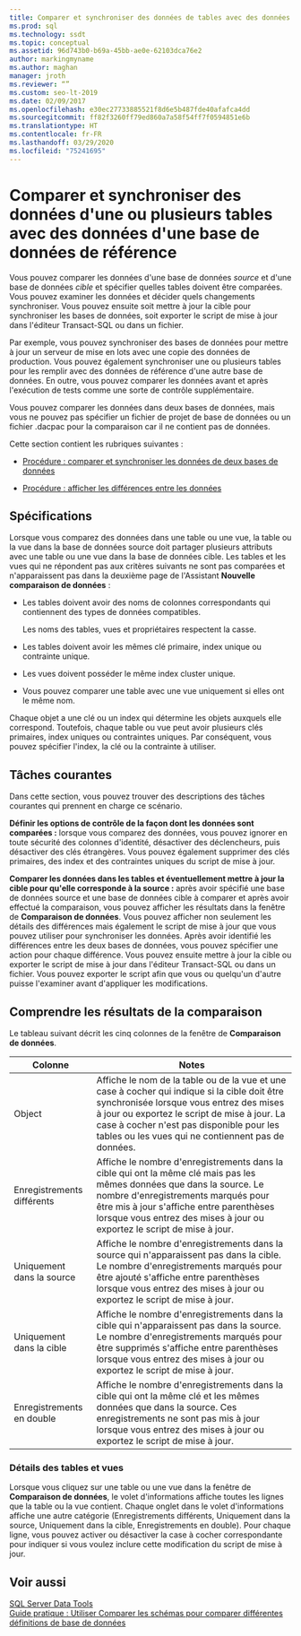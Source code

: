 ```yaml
---
title: Comparer et synchroniser des données de tables avec des données d'une base de données de référence
ms.prod: sql
ms.technology: ssdt
ms.topic: conceptual
ms.assetid: 96d743b0-b69a-45bb-ae0e-62103dca76e2
author: markingmyname
ms.author: maghan
manager: jroth
ms.reviewer: “”
ms.custom: seo-lt-2019
ms.date: 02/09/2017
ms.openlocfilehash: e30ec27733885521f8d6e5b487fde40afafca4dd
ms.sourcegitcommit: ff82f3260ff79ed860a7a58f54ff7f0594851e6b
ms.translationtype: HT
ms.contentlocale: fr-FR
ms.lasthandoff: 03/29/2020
ms.locfileid: "75241695"
---
```

# <a name="compare-and-synchronize-data-in-one-or-more-tables-with-data-in-a-reference-database"></a>Comparer et synchroniser des données d'une ou plusieurs tables avec des données d'une base de données de référence

Vous pouvez comparer les données d'une base de données *source* et d'une base de données *cible* et spécifier quelles tables doivent être comparées. Vous pouvez examiner les données et décider quels changements synchroniser. Vous pouvez ensuite soit mettre à jour la cible pour synchroniser les bases de données, soit exporter le script de mise à jour dans l'éditeur Transact\-SQL ou dans un fichier.  
  
Par exemple, vous pouvez synchroniser des bases de données pour mettre à jour un serveur de mise en lots avec une copie des données de production. Vous pouvez également synchroniser une ou plusieurs tables pour les remplir avec des données de référence d'une autre base de données. En outre, vous pouvez comparer les données avant et après l'exécution de tests comme une sorte de contrôle supplémentaire.  
  
Vous pouvez comparer les données dans deux bases de données, mais vous ne pouvez pas spécifier un fichier de projet de base de données ou un fichier .dacpac pour la comparaison car il ne contient pas de données.  
  
Cette section contient les rubriques suivantes :  
  
-   [Procédure : comparer et synchroniser les données de deux bases de données](../ssdt/how-to-compare-and-synchronize-the-data-of-two-databases.md)  
  
-   [Procédure : afficher les différences entre les données](../ssdt/how-to-view-data-differences.md)  
  
## <a name="requirements"></a>Spécifications  
Lorsque vous comparez des données dans une table ou une vue, la table ou la vue dans la base de données source doit partager plusieurs attributs avec une table ou une vue dans la base de données cible. Les tables et les vues qui ne répondent pas aux critères suivants ne sont pas comparées et n'apparaissent pas dans la deuxième page de l'Assistant **Nouvelle comparaison de données** :  
  
-   Les tables doivent avoir des noms de colonnes correspondants qui contiennent des types de données compatibles.  
  
    Les noms des tables, vues et propriétaires respectent la casse.  
  
-   Les tables doivent avoir les mêmes clé primaire, index unique ou contrainte unique.  
  
-   Les vues doivent posséder le même index cluster unique.  
  
-   Vous pouvez comparer une table avec une vue uniquement si elles ont le même nom.  
  
Chaque objet a une clé ou un index qui détermine les objets auxquels elle correspond. Toutefois, chaque table ou vue peut avoir plusieurs clés primaires, index uniques ou contraintes uniques. Par conséquent, vous pouvez spécifier l'index, la clé ou la contrainte à utiliser.  
  
## <a name="common-tasks"></a>Tâches courantes  
Dans cette section, vous pouvez trouver des descriptions des tâches courantes qui prennent en charge ce scénario.  
  
**Définir les options de contrôle de la façon dont les données sont comparées :** lorsque vous comparez des données, vous pouvez ignorer en toute sécurité des colonnes d'identité, désactiver des déclencheurs, puis désactiver des clés étrangères. Vous pouvez également supprimer des clés primaires, des index et des contraintes uniques du script de mise à jour.  
  
**Comparer les données dans les tables et éventuellement mettre à jour la cible pour qu'elle corresponde à la source :** après avoir spécifié une base de données source et une base de données cible à comparer et après avoir effectué la comparaison, vous pouvez afficher les résultats dans la fenêtre de **Comparaison de données**. Vous pouvez afficher non seulement les détails des différences mais également le script de mise à jour que vous pouvez utiliser pour synchroniser les données. Après avoir identifié les différences entre les deux bases de données, vous pouvez spécifier une action pour chaque différence. Vous pouvez ensuite mettre à jour la cible ou exporter le script de mise à jour dans l'éditeur Transact\-SQL ou dans un fichier. Vous pouvez exporter le script afin que vous ou quelqu'un d'autre puisse l'examiner avant d'appliquer les modifications.  
  
## <a name="understanding-comparison-results"></a><a name="UnderstandingDataCompareResults"></a>Comprendre les résultats de la comparaison  
Le tableau suivant décrit les cinq colonnes de la fenêtre de **Comparaison de données**.  
  
|Colonne|Notes|  
|----------|---------|  
|Object|Affiche le nom de la table ou de la vue et une case à cocher qui indique si la cible doit être synchronisée lorsque vous entrez des mises à jour ou exportez le script de mise à jour. La case à cocher n'est pas disponible pour les tables ou les vues qui ne contiennent pas de données.|  
|Enregistrements différents|Affiche le nombre d'enregistrements dans la cible qui ont la même clé mais pas les mêmes données que dans la source. Le nombre d'enregistrements marqués pour être mis à jour s'affiche entre parenthèses lorsque vous entrez des mises à jour ou exportez le script de mise à jour.|  
|Uniquement dans la source|Affiche le nombre d'enregistrements dans la source qui n'apparaissent pas dans la cible. Le nombre d'enregistrements marqués pour être ajouté s'affiche entre parenthèses lorsque vous entrez des mises à jour ou exportez le script de mise à jour.|  
|Uniquement dans la cible|Affiche le nombre d'enregistrements dans la cible qui n'apparaissent pas dans la source. Le nombre d'enregistrements marqués pour être supprimés s'affiche entre parenthèses lorsque vous entrez des mises à jour ou exportez le script de mise à jour.|  
|Enregistrements en double|Affiche le nombre d'enregistrements dans la cible qui ont la même clé et les mêmes données que dans la source. Ces enregistrements ne sont pas mis à jour lorsque vous entrez des mises à jour ou exportez le script de mise à jour.|  
  
### <a name="table-and-view-details"></a>Détails des tables et vues  
Lorsque vous cliquez sur une table ou une vue dans la fenêtre de **Comparaison de données**, le volet d'informations affiche toutes les lignes que la table ou la vue contient. Chaque onglet dans le volet d'informations affiche une autre catégorie (Enregistrements différents, Uniquement dans la source, Uniquement dans la cible, Enregistrements en double). Pour chaque ligne, vous pouvez activer ou désactiver la case à cocher correspondante pour indiquer si vous voulez inclure cette modification du script de mise à jour.  
  
## <a name="see-also"></a>Voir aussi  
[SQL Server Data Tools](../ssdt/sql-server-data-tools.md)  
[Guide pratique : Utiliser Comparer les schémas pour comparer différentes définitions de base de données](../ssdt/how-to-use-schema-compare-to-compare-different-database-definitions.md)  
  
